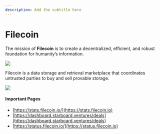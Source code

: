 ```yaml
---
description: Add the subtitle here
---
```


# Filecoin

The mission of **Filecoin** is to create a decentralized, efficient, and robust foundation for humanity’s information.

![](https://lh4.googleusercontent.com/OX3\_r64M0C6jSJantF8W3Xovw8lywU6njHSygtJNxfIpCG1523NZQj2O9WSapLqhOLJIvOc\_V6yGPIL7qELLeCSGHFpwtjTVNFsDC9fx30vH7rMnRTiRhYbq8MrXQtEWBlm0Rj4724Js)

Filecoin is a data storage and retrieval marketplace that coordinates untrusted parties to buy and sell provable storage.

![](<../../.gitbook/assets/image (1).png>)

#### Important Pages

* [https://stats.filecoin.io/](https://stats.filecoin.io)
* [https://dashboard.starboard.ventures/deals](https://dashboard.starboard.ventures/deals)
* [https://status.filecoin.io/](https://status.filecoin.io)
